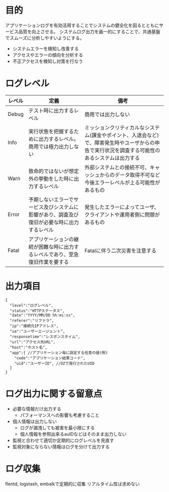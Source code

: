 # 目的

アプリケーションログを有効活用することでシステムの健全化を図るとともにサービス品質を向上させる。
システムログ出力を画一的にすることで、共通基盤でスムーズに分析しやすいようにする。

* システムエラーを検知し改善する
* アクセスやエラーの傾向を分析する
* 不正アクセスを検知し対策を行なう

# ログレベル

| レベル | 定義 | 備考 |
| ----- | ----| ---- |
| Debug | テスト時に出力するレベル | 商用では出力しない |
| Info | 実行状態を把握するために出力するレベル。商用では極力出力しない | ミッションクリティカルなシステム(課金やポイント、入退会など)で、障害発生時やユーザからの申告で実行状況を調査する可能性のあるシステムは出力する |
| Warn | 致命的ではないが想定外の挙動をした時に出力するレベル | 外部システムとの接続不可、キャッシュからのデータ取得不可など今後エラーレベルが上る可能性があるもの |
| Error | 予期しないエラーでサービス及びシステムに影響があり、調査及び復旧が必要な時に出力するレベル | 発生したエラーによってユーザ、クライアントや運用者側に問題があるもの |
| Fatal | アプリケーションの継続が困難な時に出力するレベルであり、至急復旧作業を要する | Fatalに伴う二次災害を注意する |

# 出力項目

```
{
  "level":"ログレベル",
  "status":"HTTPステータス",
  "date":"YYYY/MM/DD hh:mi:ss",
  "referer":"リファラ",
  "ip":"接続元IPアドレス",
  "ua":"ユーザーエージェント",
  "responsetime":"レスポンスタイム",
  "url":"アクセス先URL",
  "host":"ホスト名",
  "app":{ //アプリケーション毎に設定する任意の値(例)
    "code":"アプリケーション結果コード",
    "uid":"ユーザーID", //OZで発行されたUID
  }
}
```

# ログ出力に関する留意点

* 必要な情報だけ出力する
  * パフォーマンスへの影響も考慮すること
* 個人情報は出力しない
  * ログが漏洩しても被害を最小限にする
  * 個人情報を参照出来るauIDなどはそのまま出力しない
* 監視と合わせて適切か定期的にログレベルを見直す
* 監視対象にならない情報はログを分けて出力する


# ログ収集

flentd, logstash, embalkで定期的に収集
リアルタイム性は求めない
